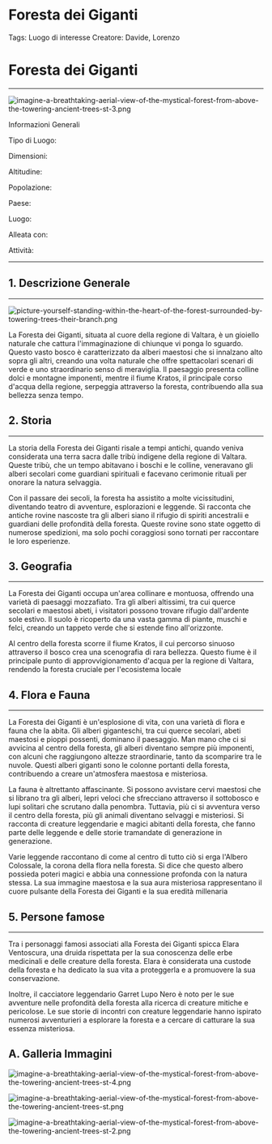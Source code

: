 # Foresta dei Giganti

Tags: Luogo di interesse
Creatore: Davide, Lorenzo

# Foresta dei Giganti

---

![imagine-a-breathtaking-aerial-view-of-the-mystical-forest-from-above-the-towering-ancient-trees-st-3.png](Foresta%20dei%20Giganti%2003a15f8accd74ec0a08db3f3c9a26b2b/imagine-a-breathtaking-aerial-view-of-the-mystical-forest-from-above-the-towering-ancient-trees-st-3.png)

Informazioni Generali

Tipo di Luogo:

Dimensioni:

Altitudine:

Popolazione:

Paese:

Luogo:

Alleata con:

Attività:

---

## 1. Descrizione Generale

---

![picture-yourself-standing-within-the-heart-of-the-forest-surrounded-by-towering-trees-their-branch.png](Foresta%20dei%20Giganti%2003a15f8accd74ec0a08db3f3c9a26b2b/picture-yourself-standing-within-the-heart-of-the-forest-surrounded-by-towering-trees-their-branch.png)

La Foresta dei Giganti, situata al cuore della regione di Valtara, è un gioiello naturale che cattura l'immaginazione di chiunque vi ponga lo sguardo. Questo vasto bosco è caratterizzato da alberi maestosi che si innalzano alto sopra gli altri, creando una volta naturale che offre spettacolari scenari di verde e uno straordinario senso di meraviglia. Il paesaggio presenta colline dolci e montagne imponenti, mentre il fiume Kratos, il principale corso d'acqua della regione, serpeggia attraverso la foresta, contribuendo alla sua bellezza senza tempo.

## 2. Storia

---

La storia della Foresta dei Giganti risale a tempi antichi, quando veniva considerata una terra sacra dalle tribù indigene della regione di Valtara. Queste tribù, che un tempo abitavano i boschi e le colline, veneravano gli alberi secolari come guardiani spirituali e facevano cerimonie rituali per onorare la natura selvaggia.

Con il passare dei secoli, la foresta ha assistito a molte vicissitudini, diventando teatro di avventure, esplorazioni e leggende. Si racconta che antiche rovine nascoste tra gli alberi siano il rifugio di spiriti ancestralii e guardiani delle profondità della foresta. Queste rovine sono state oggetto di numerose spedizioni, ma solo pochi coraggiosi sono tornati per raccontare le loro esperienze.

## 3. Geografia

---

La Foresta dei Giganti occupa un'area collinare e montuosa, offrendo una varietà di paesaggi mozzafiato. Tra gli alberi altissimi, tra cui querce secolari e maestosi abeti, i visitatori possono trovare rifugio dall'ardente sole estivo. Il suolo è ricoperto da una vasta gamma di piante, muschi e felci, creando un tappeto verde che si estende fino all'orizzonte.

Al centro della foresta scorre il fiume Kratos, il cui percorso sinuoso attraverso il bosco crea una scenografia di rara bellezza. Questo fiume è il principale punto di approvvigionamento d'acqua per la regione di Valtara, rendendo la foresta cruciale per l'ecosistema locale

## 4. Flora e Fauna

---

La Foresta dei Giganti è un'esplosione di vita, con una varietà di flora e fauna che la abita. Gli alberi giganteschi, tra cui querce secolari, abeti maestosi e pioppi possenti, dominano il paesaggio. Man mano che ci si avvicina al centro della foresta, gli alberi diventano sempre più imponenti, con alcuni che raggiungono altezze straordinarie, tanto da scomparire tra le nuvole. Questi alberi giganti sono le colonne portanti della foresta, contribuendo a creare un'atmosfera maestosa e misteriosa.

La fauna è altrettanto affascinante. Si possono avvistare cervi maestosi che si librano tra gli alberi, lepri veloci che sfrecciano attraverso il sottobosco e lupi solitari che scrutano dalla penombra. Tuttavia, più ci si avventura verso il centro della foresta, più gli animali diventano selvaggi e misteriosi. Si racconta di creature leggendarie e magici abitanti della foresta, che fanno parte delle leggende e delle storie tramandate di generazione in generazione.

Varie leggende raccontano di come al centro di tutto ciò si erga l'Albero Colossale, la corona della flora nella foresta. Si dice che questo albero possieda poteri magici e abbia una connessione profonda con la natura stessa. La sua immagine maestosa e la sua aura misteriosa rappresentano il cuore pulsante della Foresta dei Giganti e la sua eredità millenaria

## 5. Persone famose

---

Tra i personaggi famosi associati alla Foresta dei Giganti spicca Elara Ventoscura, una druida rispettata per la sua conoscenza delle erbe medicinali e delle creature della foresta. Elara è considerata una custode della foresta e ha dedicato la sua vita a proteggerla e a promuovere la sua conservazione.

Inoltre, il cacciatore leggendario Garret Lupo Nero è noto per le sue avventure nelle profondità della foresta alla ricerca di creature mitiche e pericolose. Le sue storie di incontri con creature leggendarie hanno ispirato numerosi avventurieri a esplorare la foresta e a cercare di catturare la sua essenza misteriosa.

## A. Galleria Immagini

![imagine-a-breathtaking-aerial-view-of-the-mystical-forest-from-above-the-towering-ancient-trees-st-4.png](Foresta%20dei%20Giganti%2003a15f8accd74ec0a08db3f3c9a26b2b/imagine-a-breathtaking-aerial-view-of-the-mystical-forest-from-above-the-towering-ancient-trees-st-4.png)

![imagine-a-breathtaking-aerial-view-of-the-mystical-forest-from-above-the-towering-ancient-trees-st.png](Foresta%20dei%20Giganti%2003a15f8accd74ec0a08db3f3c9a26b2b/imagine-a-breathtaking-aerial-view-of-the-mystical-forest-from-above-the-towering-ancient-trees-st.png)

![imagine-a-breathtaking-aerial-view-of-the-mystical-forest-from-above-the-towering-ancient-trees-st-2.png](Foresta%20dei%20Giganti%2003a15f8accd74ec0a08db3f3c9a26b2b/imagine-a-breathtaking-aerial-view-of-the-mystical-forest-from-above-the-towering-ancient-trees-st-2.png)
